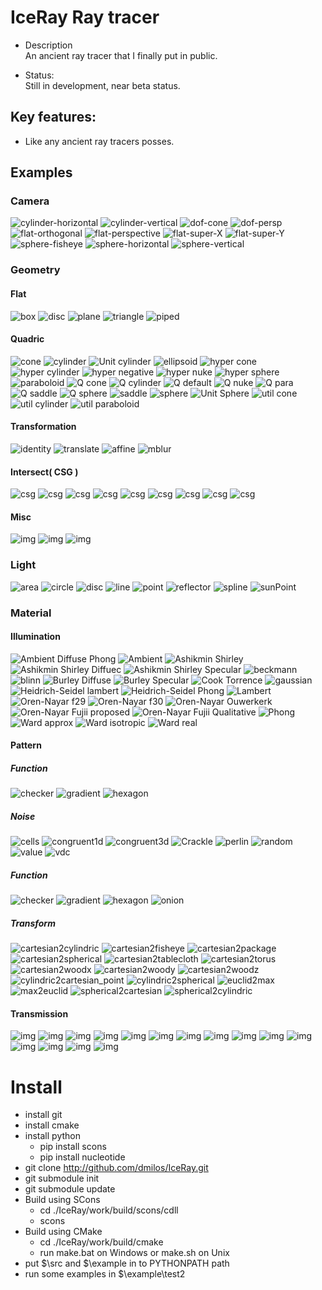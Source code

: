 # IceRay Ray tracer

 - Description \
    An ancient ray tracer that I finally put in public.

 - Status: \
    Still in development, near beta status.

## Key features:
 - Like any ancient ray tracers posses.

## Examples

### Camera
![cylinder-horizontal](data/sample/camera/cylinder-horizontal.png)
![cylinder-vertical](data/sample/camera/cylinder-vertical.png)
![dof-cone](data/sample/camera/dof-cone.png)
![dof-persp](data/sample/camera/dof-persp.png)
![flat-orthogonal](data/sample/camera/flat-orthogonal.png)
![flat-perspective](data/sample/camera/flat-perspective.png)
![flat-super-X](data/sample/camera/flat-super-X.png)
![flat-super-Y](data/sample/camera/flat-super-Y.png)
![sphere-fisheye](data/sample/camera/sphere-fisheye.png)
![sphere-horizontal](data/sample/camera/sphere-horizontal.png)
![sphere-vertical](data/sample/camera/sphere-vertical.png)

### Geometry

#### Flat
![box](data/sample/geometry/flat/box.png)
![disc](data/sample/geometry/flat/disc.png)
![plane](data/sample/geometry/flat/plane.png)
![triangle](data/sample/geometry/flat/triangle.png)
![piped](data/sample/geometry/flat/piped.png)

#### Quadric
![cone](data/sample/geometry/quadric/cone.png)
![cylinder](data/sample/geometry/quadric/cylinder.png)
![Unit cylinder](data/sample/geometry/quadric/cylinderu.png)
![ellipsoid](data/sample/geometry/quadric/ellipsoid.png)
![hyper cone](data/sample/geometry/quadric/hyper-cone.png)
![hyper cylinder](data/sample/geometry/quadric/hyper-cylinder.png)
![hyper negative](data/sample/geometry/quadric/hyper-negative.png)
![hyper nuke](data/sample/geometry/quadric/hyper-nuke.png)
![hyper sphere](data/sample/geometry/quadric/hyper-sphere.png)
![paraboloid](data/sample/geometry/quadric/paraboloid.png)
![Q cone](data/sample/geometry/quadric/q-cone.png)
![Q cylinder](data/sample/geometry/quadric/q-cylinder.png)
![Q default](data/sample/geometry/quadric/q-default.png)
![Q nuke](data/sample/geometry/quadric/q-nuke.png)
![Q para](data/sample/geometry/quadric/q-para.png)
![Q saddle](data/sample/geometry/quadric/q-saddle.png)
![Q sphere](data/sample/geometry/quadric/q-sphere.png)
![saddle](data/sample/geometry/quadric/saddle.png)
![sphere](data/sample/geometry/quadric/sphere.png)
![Unit Sphere](data/sample/geometry/quadric/sphereu.png)
![util cone](data/sample/geometry/quadric/util-cone.png)
![util cylinder](data/sample/geometry/quadric/util-cylinder.png)
![util paraboloid](data/sample/geometry/quadric/util-paraboloid.png)

#### Transformation
![identity](data/sample/geometry/transform/identity.png)
![translate](data/sample/geometry/transform/translate.png)
![affine](data/sample/geometry/transform/affine.png)
![mblur](data/sample/geometry/transform/mblur.png)

#### Intersect( CSG )
![csg](data/sample/geometry/intersect/c-i-i-i.png)
![csg](data/sample/geometry/intersect/c-i-i-o.png)
![csg](data/sample/geometry/intersect/c-i-i-s.png)
![csg](data/sample/geometry/intersect/c-i-o-i.png)
![csg](data/sample/geometry/intersect/c-i-o-o.png)
![csg](data/sample/geometry/intersect/c-i-o-s.png)
![csg](data/sample/geometry/intersect/c-i-s-i.png)
![csg](data/sample/geometry/intersect/c-i-s-o.png)
![csg](data/sample/geometry/intersect/c-i-s-s.png)

#### Misc
![img](data/sample/geometry/blobby.png)
![img](data/sample/geometry/torus.png)
![img](data/sample/geometry/vacuum.png)

### Light
![area](data/sample/light/area.png)
![circle](data/sample/light/circle.png)
![disc](data/sample/light/disc.png)
![line](data/sample/light/line.png)
![point](data/sample/light/point.png)
![reflector](data/sample/light/reflector.png)
![spline](data/sample/light/spline.png)
![sunPoint](data/sample/light/sunPoint.png)

### Material

#### Illumination
![Ambient Diffuse Phong](data/sample/material/illumination/alp.png)
![Ambient](data/sample/material/illumination/ambient.png)
![Ashikmin Shirley](data/sample/material/illumination/as.png)
![Ashikmin Shirley Diffuec](data/sample/material/illumination/asdiffuse.png)
![Ashikmin Shirley Specular](data/sample/material/illumination/asspecular.png)
![beckmann](data/sample/material/illumination/beckmann.png)
![blinn](data/sample/material/illumination/blinn.png)
![Burley Diffuse](data/sample/material/illumination/burley-diff.png)
![Burley Specular](data/sample/material/illumination/burley-spec.png)
![Cook Torrence](data/sample/material/illumination/ct.png)
![gaussian](data/sample/material/illumination/gaussian.png)
![Heidrich-Seidel lambert](data/sample/material/illumination/hslambert.png)
![Heidrich-Seidel Phong](data/sample/material/illumination/hsphong.png)
![Lambert](data/sample/material/illumination/lambert.png)
![Oren-Nayar f29](data/sample/material/illumination/ONf29.png)
![Oren-Nayar f30](data/sample/material/illumination/onf30.png)
![Oren-Nayar Ouwerkerk](data/sample/material/illumination/onjvo.png)
![Oren-Nayar Fujii proposed](data/sample/material/illumination/onyfp.png)
![Oren-Nayar Fujii Qualitative ](data/sample/material/illumination/onyfq.png)
![Phong](data/sample/material/illumination/phong.png)
![Ward approx](data/sample/material/illumination/wardapprox.png)
![Ward isotropic](data/sample/material/illumination/wardisotropic.png)
![Ward real](data/sample/material/illumination/wardreal.png)

#### Pattern
##### Function
![checker](data/sample/material/pattern/function/checker.png)
![gradient](data/sample/material/pattern/function/gradient.png)
![hexagon](data/sample/material/pattern/function/hexagon.png)

##### Noise
![cells](data/sample/material//pattern/noise/cells.png)
![congruent1d](data/sample/material/pattern/noise/congruent1d.png)
![congruent3d](data/sample/material/pattern/noise/congruent3d.png)
![Crackle](data/sample/material/pattern/noise/crackle.png)
![perlin](data/sample/material/pattern/noise/perlin.png)
![random](data/sample/material/pattern/noise/random.png)
![value](data/sample/material/pattern/noise/value.png)
![vdc](data/sample/material/pattern/noise/vdc.png)

##### Function
![checker](data/sample/material/pattern/function/checker.png)
![gradient](data/sample/material/pattern/function/gradient.png)
![hexagon](data/sample/material/pattern/function/hexagon.png)
![onion](data/sample/material/pattern/function/onion.png)

##### Transform
![cartesian2cylindric](data/sample/material/pattern/transform/cartesian2cylindric.png)
![cartesian2fisheye](data/sample/material/pattern/transform/cartesian2fisheye.png)
![cartesian2package](data/sample/material/pattern/transform/cartesian2package.png)
![cartesian2spherical](data/sample/material/pattern/transform/cartesian2spherical.png)
![cartesian2tablecloth](data/sample/material/pattern/transform/cartesian2tablecloth.png)
![cartesian2torus](data/sample/material/pattern/transform/cartesian2torus.png)
![cartesian2woodx](data/sample/material/pattern/transform/cartesian2woodx.png)
![cartesian2woody](data/sample/material/pattern/transform/cartesian2woody.png)
![cartesian2woodz](data/sample/material/pattern/transform/cartesian2woodz.png)
![cylindric2cartesian_point](data/sample/material/pattern/transform/cylindric2cartesian_point.png)
![cylindric2spherical](data/sample/material/pattern/transform/cylindric2spherical.png)
![euclid2max](data/sample/material/pattern/transform/euclid2max.png)
![max2euclid](data/sample/material/pattern/transform/max2euclid.png)
![spherical2cartesian](data/sample/material/pattern/transform/spherical2cartesian.png)
![spherical2cylindric](data/sample/material/pattern/transform/spherical2cylindric.png)

#### Transmission
![img](data/sample/material/transmission/blossom-congruent.png)
![img](data/sample/material/transmission/blossom-grid.png)
![img](data/sample/material/transmission/blossom-hex.png)
![img](data/sample/material/transmission/blossom-rand.png)
![img](data/sample/material/transmission/blossom-sobol.png)
![img](data/sample/material/transmission/blossom-trg.png)
![img](data/sample/material/transmission/blossom-vdc.png)
![img](data/sample/material/transmission/mirror-box.png)
![img](data/sample/material/transmission/mirror-sphere.png)
![img](data/sample/material/transmission/mirror-torus.png)
![img](data/sample/material/transmission/refract-fresnel.png)
![img](data/sample/material/transmission/refract-schlick-box.png)
![img](data/sample/material/transmission/refract-schlick-sphere.png)
![img](data/sample/material/transmission/refract-schlick-torus.png)
![img](data/sample/material/transmission/refract-snell.png)


# Install
  - install git
  - install cmake
  - install python
    - pip install scons
    - pip install nucleotide
  - git clone http://github.com/dmilos/IceRay.git
  - git submodule init
  - git submodule update
  - Build using SCons
    - cd ./IceRay/work/build/scons/cdll
    - scons
  - Build using CMake 
    - cd ./IceRay/work/build/cmake
    - run make.bat on Windows or make.sh on Unix
  - put $\src and $\example in to PYTHONPATH path
  - run some examples in $\example\test2

